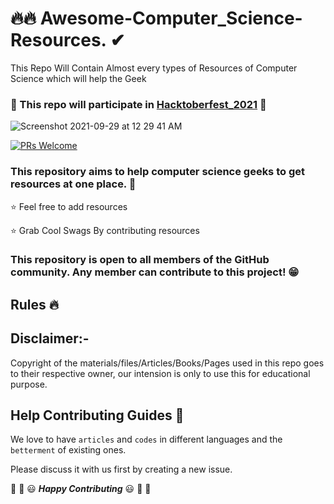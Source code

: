 # 🔥🔥 Awesome-Computer_Science-Resources. ✔
This Repo Will Contain Almost every types of Resources of Computer Science which will help the Geek

### :star_struck: This repo will participate in <a href="https://hacktoberfest.digitalocean.com/">Hacktoberfest_2021</a> :star_struck:
![Screenshot 2021-09-29 at 12 29 41 AM](https://user-images.githubusercontent.com/29686102/135149193-d87a9188-6b54-4839-80dd-48d2a4983a80.png)

[![PRs Welcome](https://img.shields.io/badge/PRs-welcome-brightgreen.svg?style=flat-square)](http://makeapullrequest.com)

### This repository aims to help computer science geeks to get resources at one place. :partying_face:

:star: Feel free to add resources

:star: Grab Cool Swags By contributing resources

### This repository is open to all members of the GitHub community. Any member can contribute to this project! :grin:



## Rules :fire:



## Disclaimer:-
Copyright of the materials/files/Articles/Books/Pages used in this repo goes to their respective owner, our intension is only to use this for educational purpose.



## Help Contributing Guides :crown:

We love to have `articles` and `codes` in different languages and the `betterment` of existing ones.

Please discuss it with us first by creating a new issue.

:tada: :confetti_ball: :smiley: _**Happy Contributing**_ :smiley: :confetti_ball: :tada:
